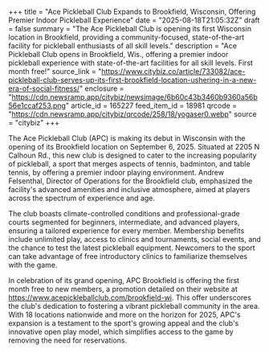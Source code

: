 +++
title = "Ace Pickleball Club Expands to Brookfield, Wisconsin, Offering Premier Indoor Pickleball Experience"
date = "2025-08-18T21:05:32Z"
draft = false
summary = "The Ace Pickleball Club is opening its first Wisconsin location in Brookfield, providing a community-focused, state-of-the-art facility for pickleball enthusiasts of all skill levels."
description = "Ace Pickleball Club opens in Brookfield, Wis., offering a premier indoor pickleball experience with state-of-the-art facilities for all skill levels. First month free!"
source_link = "https://www.citybiz.co/article/733082/ace-pickleball-club-serves-up-its-first-brookfield-location-ushering-in-a-new-era-of-social-fitness/"
enclosure = "https://cdn.newsramp.app/citybiz/newsimage/6b60c43b3460b9360a56b56e1ccaf253.png"
article_id = 165227
feed_item_id = 18981
qrcode = "https://cdn.newsramp.app/citybiz/qrcode/258/18/yogaser0.webp"
source = "citybiz"
+++

<p>The Ace Pickleball Club (APC) is making its debut in Wisconsin with the opening of its Brookfield location on September 6, 2025. Situated at 2205 N Calhoun Rd., this new club is designed to cater to the increasing popularity of pickleball, a sport that merges aspects of tennis, badminton, and table tennis, by offering a premier indoor playing environment. Andrew Felsenthal, Director of Operations for the Brookfield club, emphasized the facility's advanced amenities and inclusive atmosphere, aimed at players across the spectrum of experience and age.</p><p>The club boasts climate-controlled conditions and professional-grade courts segmented for beginners, intermediate, and advanced players, ensuring a tailored experience for every member. Membership benefits include unlimited play, access to clinics and tournaments, social events, and the chance to test the latest pickleball equipment. Newcomers to the sport can take advantage of free introductory clinics to familiarize themselves with the game.</p><p>In celebration of its grand opening, APC Brookfield is offering the first month free to new members, a promotion detailed on their website at <a href='https://www.acepickleballclub.com/brookfield-wi' rel='nofollow' target='_blank'>https://www.acepickleballclub.com/brookfield-wi</a>. This offer underscores the club's dedication to fostering a vibrant pickleball community in the area. With 18 locations nationwide and more on the horizon for 2025, APC's expansion is a testament to the sport's growing appeal and the club's innovative open play model, which simplifies access to the game by removing the need for reservations.</p>